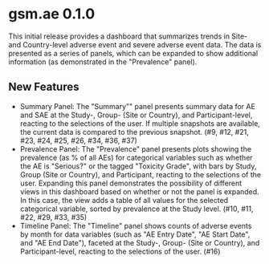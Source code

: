 # gsm.ae 0.1.0

This initial release provides a dashboard that summarizes trends in Site- and Country-level adverse event and severe adverse event data. The data is presented as a series of panels, which can be expanded to show additional information (as demonstrated in the "Prevalence" panel).

## New Features

- Summary Panel: The "Summary"" panel presents summary data for AE and SAE at the Study-, Group- (Site or Country), and Participant-level, reacting to the selections of the user. If multiple snapshots are available, the current data is compared to the previous snapshot. (#9, #12, #21, #23, #24, #25, #26, #34, #36, #37)
- Prevalence Panel: The "Prevalence" panel presents plots showing the prevalence (as % of all AEs) for categorical variables such as whether the AE is "Serious?" or the tagged "Toxicity Grade", with bars by Study, Group (Site or Country), and Participant, reacting to the selections of the user. Expanding this panel demonstrates the possibility of different views in this dashboard based on whether or not the panel is expanded. In this case, the view adds a table of all values for the selected categorical variable, sorted by prevalence at the Study level. (#10, #11, #22, #29, #33, #35)
- Timeline Panel: The "Timeline" panel shows counts of adverse events by month for data variables (such as "AE Entry Date", "AE Start Date", and "AE End Date"), faceted at the Study-, Group- (Site or Country), and Participant-level, reacting to the selections of the user. (#16)
